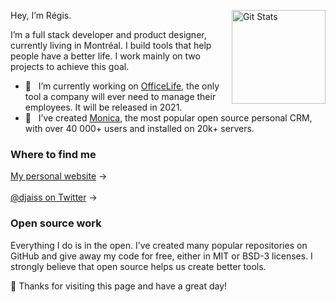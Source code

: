 <a href="https://github.com/nunomaduro"><img alt="Git Stats" src="https://github-readme-stats.vercel.app/api?username=djaiss&show_icons=true" align="right" height="150" /></a>

Hey, I’m Régis.

I’m a full stack developer and product designer, currently living in Montréal. I build tools that help people have a better life. I work mainly on two projects to achieve this goal.

- 🚜  &nbsp; I’m currently working on [OfficeLife](https://github.com/officelifehq/officelife), the only tool a company will ever need to manage their employees. It will be released in 2021.
- 🚀 &nbsp; I’ve created [Monica](https://github.com/monicahq/monica), the most popular open source personal CRM, with over 40 000+ users and installed on 20k+ servers.

### Where to find me

[My personal website](https://regisfreyd.com) →<br /><br />
[@djaiss on Twitter](https://twitter.com/djaiss) →

### Open source work

Everything I do is in the open. I’ve created many popular repositories on GitHub and give away my code for free, either in MIT or BSD-3 licenses. I strongly believe that open source helps us create better tools.

👏 Thanks for visiting this page and have a great day!
